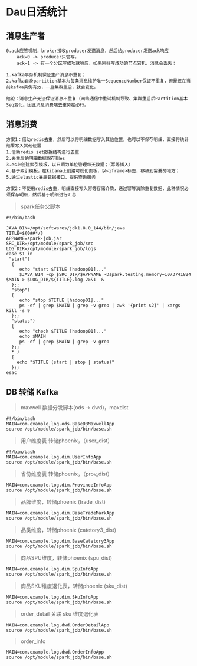 # Dau日活统计

## 消息生产者
```aidl
0.ack应答机制，broker接收producer发送消息，然后给producer发送ack响应
    ack=0 -> producer只管写，
    ack=1 -> 有一个分区写成功就响应，如果刚好写成功的节点宕机，消息会丢失；
    
1.kafka事务机制保证生产消息不重复；
2.kafka自身partition基本为每条消息维护唯一SequenceNumber保证不重复，但是仅在当前kafka实例有效，一旦集群重启，就会变化。

结论：消息生产无法保证消息不重复（网络通信中重试机制导致、集群重启后Partition基本Seq变化。因此消息消费端去重势在必行。
```

## 消息消费
```aidl
方案1：借助redis去重，然后可以将明细数据写入其他位置，也可以不保存明细，直接将统计结果写入其他位置
1.借助redis set数据结构进行去重
2.去重后的明细数据保存到es
3.es上创建索引模板，以日期为单位管理每天数据；（幂等插入）
4.基于索引模板，在kibana上创建可视化面板，以<iframe>标签，移植到需要的地方；
5.通过elastic暴露数据接口，提供查询服务

方案2：不使用redis去重，明细直接写入幂等存储介质，通过幂等消除重复数据，此种情况必须保存明细，然后基于明细进行汇总

```

> spark任务父脚本
```shell
#!/bin/bash

JAVA_BIN=/opt/softwares/jdk1.8.0_144/bin/java
TITLE=${0##*/}
APPNAME=spark-job.jar
SRC_DIR=/opt/module/spark_job/src
LOG_DIR=/opt/module/spark_job/logs
case $1 in
 "start")
  {
     echo "start $TITLE [hadoop01]..."
     $JAVA_BIN -cp $SRC_DIR/$APPNAME -Dspark.testing.memory=1073741824 $MAIN > $LOG_DIR/${TITLE}.log 2>&1  &
  };;
  "stop")
  {
     echo "stop $TITLE [hadoop01]..."
     ps -ef | grep $MAIN | grep -v grep | awk '{print $2}' | xargs kill -s 9
  };;
  "status")
  {
     echo "check $TITLE [hadoop01]..."
     echo $MAIN
     ps -ef | grep $MAIN | grep -v grep
  };;
  * )
  {
    echo "$TITLE (start | stop | status)"
  };;
esac
```

## DB 转储 Kafka
> maxwell 数据分发脚本(ods -> dwd)，maxdist
```shell
#!/bin/bash
MAIN=com.example.log.ods.BaseDBMaxwellApp
source /opt/module/spark_job/bin/base.sh
```

> 用户维度表 转储phoenix，（user_dist）
```shell
#!/bin/bash
MAIN=com.example.log.dim.UserInfoApp
source /opt/module/spark_job/bin/base.sh
```

> 省份维度表 转储phoenix，（prov_dist）
```shell
MAIN=com.example.log.dim.ProvinceInfoApp
source /opt/module/spark_job/bin/base.sh
```

> 品牌维度，转储phoenix (trade_dist)
```shell
MAIN=com.example.log.dim.BaseTradeMarkApp
source /opt/module/spark_job/bin/base.sh
```

> 品类维度，转储phoenix (catetory3_dist)
```shell
MAIN=com.example.log.dim.BaseCatetory3App
source /opt/module/spark_job/bin/base.sh
```

> 商品SPU维度，转储phoenix (spu_dist)
```shell
MAIN=com.example.log.dim.SpuInfoApp
source /opt/module/spark_job/bin/base.sh
```

> 商品SKU维度退化表，转储phoenix (sku_dist)
```shell
MAIN=com.example.log.dim.SkuInfoApp
source /opt/module/spark_job/bin/base.sh
```

> order_detail 关联 sku 维度退化表
```shell
MAIN=com.example.log.dwd.OrderDetailApp
source /opt/module/spark_job/bin/base.sh
```

> order_info
```shell
MAIN=com.example.log.dwd.OrderInfoApp
source /opt/module/spark_job/bin/base.sh
```